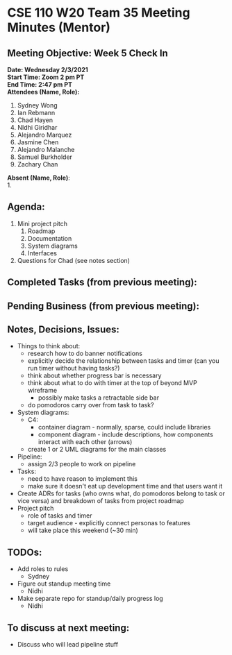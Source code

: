 # CSE 110 W20 Team 35 Meeting Minutes (Mentor)

## Meeting Objective: Week 5 Check In

**Date: Wednesday 2/3/2021**  
**Start Time: Zoom 2 pm PT**  
**End Time: 2:47 pm PT**  
**Attendees (Name, Role):**  
1. Sydney Wong
2. Ian Rebmann
3. Chad Hayen
4. NIdhi Giridhar
5. Alejandro Marquez
6. Jasmine Chen
7. Alejandro Malanche
8. Samuel Burkholder
9. Zachary Chan

**Absent (Name, Role)**:  
1. 

## Agenda: 
   1. Mini project pitch
      1. Roadmap
      2. Documentation
      3. System diagrams
      4. Interfaces
   2. Questions for Chad (see notes section)

## Completed Tasks (from previous meeting):

## Pending Business (from previous meeting):

## Notes, Decisions, Issues: 
  * Things to think about:
    * research how to do banner notifications
    * explicitly decide the relationship between tasks and timer (can you run timer without having tasks?)
    * think about whether progress bar is necessary
    * think about what to do with timer at the top of beyond MVP wireframe
      * possibly make tasks a retractable side bar
    * do pomodoros carry over from task to task?
  * System diagrams:
    * C4:
      * container diagram - normally, sparse, could include libraries
      * component diagram - include descriptions, how components interact with each other (arrows)
    * create 1 or 2 UML diagrams for the main classes
  * Pipeline:
    * assign 2/3 people to work on pipeline
  * Tasks:
    * need to have reason to implement this
    * make sure it doesn't eat up development time and that users want it
  * Create ADRs for tasks (who owns what, do pomodoros belong to task or vice versa) and breakdown of tasks from project roadmap
  * Project pitch
    * role of tasks and timer
    * target audience - explicitly connect personas to features
    * will take place this weekend (~30 min)

## TODOs: 
  * Add roles to rules  
    * Sydney
  * Figure out standup meeting time
    * Nidhi
  * Make separate repo for standup/daily progress log
    * Nidhi

## To discuss at next meeting:
  * Discuss who will lead pipeline stuff





  
